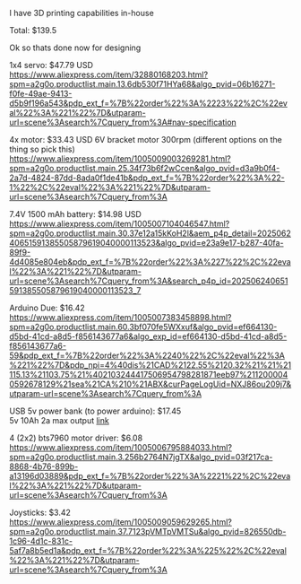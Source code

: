 I have 3D printing capabilities in-house

Total: $139.5

Ok so thats done now for designing

1x4 servo: $47.79 USD
https://www.aliexpress.com/item/32880168203.html?spm=a2g0o.productlist.main.13.6db530f71HYa68&algo_pvid=06b16271-f0fe-49ae-9413-d5b9f196a543&pdp_ext_f=%7B%22order%22%3A%2223%22%2C%22eval%22%3A%221%22%7D&utparam-url=scene%3Asearch%7Cquery_from%3A#nav-specification

4x motor: $33.43 USD
6V bracket motor 300rpm (different options on the thing so pick this)
https://www.aliexpress.com/item/1005009003269281.html?spm=a2g0o.productlist.main.25.34f73b6f2wCcen&algo_pvid=d3a9b0f4-2a7d-4824-87dd-8ada0f1de41b&pdp_ext_f=%7B%22order%22%3A%22-1%22%2C%22eval%22%3A%221%22%7D&utparam-url=scene%3Asearch%7Cquery_from%3A

7.4V 1500 mAh battery: $14.98 USD
https://www.aliexpress.com/item/1005007104046547.html?spm=a2g0o.productlist.main.30.37e12a15kKoH2l&aem_p4p_detail=202506240651591385505879619040000113523&algo_pvid=e23a9e17-b287-40fa-89f9-4d4085e804eb&pdp_ext_f=%7B%22order%22%3A%227%22%2C%22eval%22%3A%221%22%7D&utparam-url=scene%3Asearch%7Cquery_from%3A&search_p4p_id=202506240651591385505879619040000113523_7

Arduino Due: $16.42
https://www.aliexpress.com/item/1005007383458898.html?spm=a2g0o.productlist.main.60.3bf070fe5WXxuf&algo_pvid=ef664130-d5bd-41cd-a8d5-f856143677a6&algo_exp_id=ef664130-d5bd-41cd-a8d5-f856143677a6-59&pdp_ext_f=%7B%22order%22%3A%2240%22%2C%22eval%22%3A%221%22%7D&pdp_npi=4%40dis%21CAD%2122.55%2120.32%21%21%21115.13%21103.75%21%402103244417506954798281871eeb97%2112000040592678129%21sea%21CA%210%21ABX&curPageLogUid=NXJ86ou209j7&utparam-url=scene%3Asearch%7Cquery_from%3A

USB 5v power bank (to power arduino): $17.45<br>
5v 10Ah 2a max output
[link](https://www.amazon.ca/Kofarrten-Battery-10000mAh-Portable-Charger/dp/B0CKZF4L5V)
 

4 (2x2) bts7960 motor driver: $6.08
https://www.aliexpress.com/item/1005006795884033.html?spm=a2g0o.productlist.main.3.256b2764N7jgTX&algo_pvid=03f217ca-8868-4b76-899b-a13196d03889&pdp_ext_f=%7B%22order%22%3A%2221%22%2C%22eval%22%3A%221%22%7D&utparam-url=scene%3Asearch%7Cquery_from%3A


Joysticks: $3.42
https://www.aliexpress.com/item/1005009059629265.html?spm=a2g0o.productlist.main.37.7123pVMTpVMTSu&algo_pvid=826550db-1c96-4d1c-831c-5af7a8b5ed1a&pdp_ext_f=%7B%22order%22%3A%225%22%2C%22eval%22%3A%221%22%7D&utparam-url=scene%3Asearch%7Cquery_from%3A

